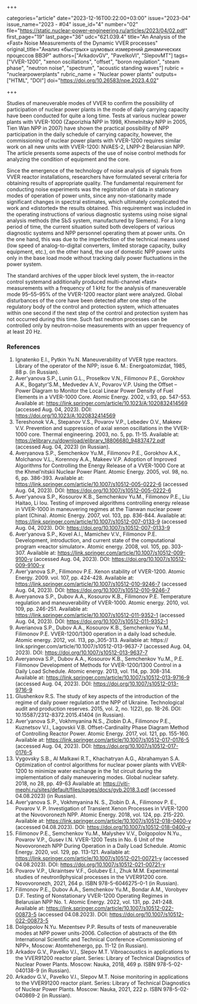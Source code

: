 +++

categories="article"
date="2023-12-16T00:22:00+03:00"
issue="2023-04"
issue_name="2023 - #04"
issue_id="4"
number="02"
file="https://static.nuclear-power-engineering.ru/articles/2023/04/02.pdf"
first_page="19"
last_page="36"
udc="621.039.4"
title="An Analysis of the «Fast» Noise Measurements of the Dynamic VVER processes"
original_title="Анализ «быстрых» шумовых измерений динамических процессов ВВЭР"
authors=["ArkadovGV", "PavelkoVI", "SlepovMT"]
tags=["VVER-1200", "xenon oscillations", "offset", "boron regulation", "steam phase", "neutron noise", "spectrum", "acoustic standing waves"]
rubric = "nuclearpowerplants"
rubric_name = "Nuclear power plants"
outputs=["HTML", "DOI"]
doi="https://doi.org/10.26583/npe.2023.4.02"

+++

Studies of maneuverable modes of VVER to confirm the possibility of participation of nuclear power plants in the mode of daily carrying capacity have been conducted for quite a long time. Tests at various nuclear power plants with VVER-1000 (Zaporizhia NPP in 1998, Khmelnitsky NPP in 2005, Tien Wan NPP in 2007) have shown the practical possibility of NPP participation in the daily schedule of carrying capacity, however, the commissioning of nuclear power plants with VVER-1200 requires similar work on all new units with VVER-1200: NVAES-2, LNPP-2 Belarusian NPP. The article presents some aspects of the use of noise control methods for analyzing the condition of equipment and the core.

Since the emergence of the technology of noise analysis of signals from VVER reactor installations, researchers have formulated several criteria for obtaining results of appropriate quality. The fundamental requirement for conducting noise experiments was the registration of data in stationary modes of operation of power units, since any non-stationarity made significant changes in spectral estimates, which ultimately complicated the work and «distorted» the results obtained. This requirement was included in the operating instructions of various diagnostic systems using noise signal analysis methods (the SЬS system, manufactured by Siemens). For a long period of time, the current situation suited both developers of various diagnostic systems and NPP personnel operating them at power units. On the one hand, this was due to the imperfection of the technical means used (low speed of analog-to-digital converters, limited storage capacity, bulky equipment, etc.), on the other hand, the use of domestic NPP power units only in the base load mode without tracking daily power fluctuations in the power system.

The standard archives of the upper block level system, the in-reactor control systemand additionally produced multi-channel «fast» measurements with a frequency of 1 kHz for the analysis of maneuverable mode 95–55–95% of the VVER-1200 reactor plant were analyzed. Global disturbances of the core have been detected after one step of the regulatory body of the control and protection system, which attenuates within one second if the next step of the control and protection system has not occurred during this time. Such fast neutron processes can be controlled only by neutron-noise measurements with an upper frequency of at least 20 Hz.

### References

1. Ignatenko E.I., Pytkin Yu.N. Maneuverability of VVER type reactors. Library of the operator of the NPP; issue 6. M.: Energoatomizdat, 1985, 88 p. (in Russian).
2. Aver’yanova S.P., Lunin G.L., Proselkov V.N., Filimonov P.E., Gorokhov A.K., Bogatyr’S.M., Medvedev A.V., Povarov V.P. Using the Offset – Power Diagram to Monitor the Local Linear Power Density of Fuel Elements in a VVER-1000 Core. Atomic Energy. 2002, v.93, pp. 547-553. Available at: https://link.springer.com/article/10.1023/A:1020832414569 (accessed Aug. 04, 2023). DOI: https://doi.org/10.1023/A:1020832414569
3. Tereshonok V.A., Stepanov V.S., Povarov V.P., Lebedev O.V., Makeev V.V. Prevention and suppression of axial xenon oscillations in the VVER-1000 core. Thermal engineering. 2003, no. 5, pp. 11-15. Аvailable at: https://elibrary.ru/download/elibrary_18806680_94837472.pdf (accessed Aug. 04, 2023) (in Russian).
4. Averyanova S.P., Semchenkov Yu.M., Filimonov P.E., Gorokhov A.K., Molchanov V.L., Korennoy A.A., Makeev V.P. Adoption of Improved Algorithms for Controlling the Energy Release of a VVER-1000 Core at the Khmel’nitskii Nuclear Power Plant. Atomic Energy. 2005, vol. 98, no. 6, pp. 386-393. Available at: https://link.springer.com/article/10.1007/s10512-005-0222-6 (accessed Aug. 04, 2023). DOI: https://doi.org/10.1007/s10512-005-0222-6
5. Aver’yanova S.P., Kosourov K.B., Semchenkov Yu.M., Filimonov P.E., Liu Haitao, Li Iou. Testing of improved algorithms controlling energy release in VVER-1000 in maneuvering regimes at the Tianwan nuclear power plant (China). Atomic Energy. 2007, vol. 103, pp. 836-844. Available at: https://link.springer.com/article/10.1007/s10512-007-0133-9 (accessed Aug. 04, 2023). DOI: https://doi.org/10.1007/s10512-007-0133-9
6. Aver’yanova S.P., Kovel A.I., Mamichev V.V., Filimonov P.E. Development, introduction, and current state of the computational program «reactor simulator». Atomic energy. 2008, vol. 105, pp. 303-307. Available at: https://link.springer.com/article/10.1007/s10512-009-9100-y (accessed Aug. 04, 2023). DOI: https://doi.org/10.1007/s10512-009-9100-y
7. Aver’yanova S.P., Filimonov P.E. Xenon stability of VVER-1200. Atomic Energy. 2009. vol. 107, pp. 424-428. Available at: https://link.springer.com/article/10.1007/s10512-010-9246-7 (accessed Aug. 04, 2023). DOI: https://doi.org/10.1007/s10512-010-9246-7
8. Averyanova S.P., Dubov A.A., Kosourov K.B., Filimonov P.E. Temperature regulation and maneuverability of VVER-1000. Atomic energy. 2010, vol. 109, pp. 246-251. Available at: https://link.springer.com/article/10.1007/s10512-011-9352-1 (accessed Aug. 04, 2023). DOI: https://doi.org/10.1007/s10512-011-9352-1
9. Averianova S.P., Dubov A.A., Kosourov K.B., Semchenkov Yu.M., Filimonov P.E. VVER-1200/1300 operation in a daily load schedule. Atomic energy. 2012, vol. 113, pp.,305-313. Available at: https:// link.springer.com/article/10.1007/s10512-013-9637-7 (accessed Aug. 04, 2023). DOI: https://doi.org/10.1007/s10512-013-9637-7
10. Averyanova S.P., Dubov A.A., Kosourov K.B., Semchenkov Yu.M., P.E. Filimonov Development of Methods for VVER-1200/1300 Control in a Daily Load Schedule. Atomic energy. 2013, vol. 114, pp. 308-314. Available at: https://link.springer.com/article/10.1007/s10512-013-9716-9 (accessed Aug. 04, 2023). DOI: https://doi.org/10.1007/s10512-013-9716-9
11. Glushenkov R.S. The study of key aspects of the introduction of the regime of daily power regulation at the NPP of Ukraine. Technological audit and production reserves. 2015, vol. 2, no. 1(22), pp. 18-26. DOI: 10.15587/2312-8372.2015.41404 (in Russian).
12. Aver’yanova S.P., Vokhmyanina N.S., Zlobin D.A., Filimonov P.E., Kuznetsov V.I., Lagovskii V.B. Offset-Cardinality Phase Diagram Method of Controlling Reactor Power. Atomic Energy. 2017, vol. 121, pp. 155-160. Available at: https://link.springer.com/article/10.1007/s10512-017-0176-5 (accessed Aug. 04, 2023). DOI: https://doi.org/10.1007/s10512-017-0176-5
13. Vygovsky S.B., Al Malkawi R.T., Khachatryan A.G., Abrahamyan S.A. Optimization of control algorithms for nuclear power plants with VVER-1200 to minimize water exchange in the 1st circuit during the implementation of daily maneuvering modes. Global nuclear safety. 2018, no 28, pp. 49-63 Available at: https://viti-mephi.ru/sites/default/files/pages/docs/gyb.2018.3.pdf (accessed 04.08.2023) (in Russian).
14. Aver’yanova S. P., Vokhmyanina N. S., Zlobin D. A., Filimonov P. E., Povarov V. P. Investigation of Transient Xenon Processes in VVER-1200 at the Novovoronezh NPP. Atomic Energy. 2018, vol. 124, pp. 215-220. Available at: https://link.springer.com/article/10.1007/s10512-018-0400-y (accessed 04.08.2023). DOI: https://doi.org/10.1007/s10512-018-0400-y
15. Filimonov P.E., Semchenkov Yu.M., Malyshev V.V., Dolgopolov N.Yu., Povarov V.P., Gusev I.N. VVER-1200 Tests in No. 6 Unit of the Novovoronezh NPP During Operation in a Daily Load Schedule. Atomic Energy. 2020, vol. 129, pp. 113-121. Available at: https://link.springer.com/article/10.1007/s10512-021-00721-y (accessed 04.08.2023). DOI: https://doi.org/10.1007/s10512-021-00721-y
16. Povarov V.P., Ukraintsev V.F., Golubev E.I., Zhuk M.M. Experimental studies of neutron9physical processes in the VVER91200 core. Novovoronezh, 2021, 264 p. ISBN 978-5-6046275-0-1 (in Russian).
17. Filimonov P.E., Dubov A.A., Semchenkov Yu.M., Bondar A.M., Vorobyev D.F. Testing of Nonstationary VVER-1200 Operating Regimes in Belarusian NPP No. 1. Atomic Energy. 2022, vol. 131, pp. 241-248. Available at: https://link.springer.com/article/10.1007/s10512-022-00873-5 (accessed 04.08.2023). DOI: https://doi.org/10.1007/s10512-022-00873-5
18. Dolgopolov N.Yu. Mezentsev P.P. Results of tests of maneuverable modes at NPP power units-2006. Collection of abstracts of the 6th International Scientific and Technical Conference «Commissioning of NPP», Moscow: Atomtehenergo, pp. 11-12 (in Russian).
19. Arkadov G.V., Pavelko V.I., Slepov M.T. Vibroacoustics in applications to the VVER91200 reactor plant. Series: Library of Technical Diagnostics of Nuclear Power Plants. Moscow: Nauka, 2018, 469 p. ISBN 978-5-02-040138-9 (in Russian).
20. Arkadov G.V., Pavelko V.I., Slepov M.T. Noise monitoring in applications to the VVER91200 reactor plant. Series: Library of Technical Diagnostics of Nuclear Power Plants. Moscow: Nauka, 2021, 222 p. ISBN 978-5-02-040869-2 (in Russian).